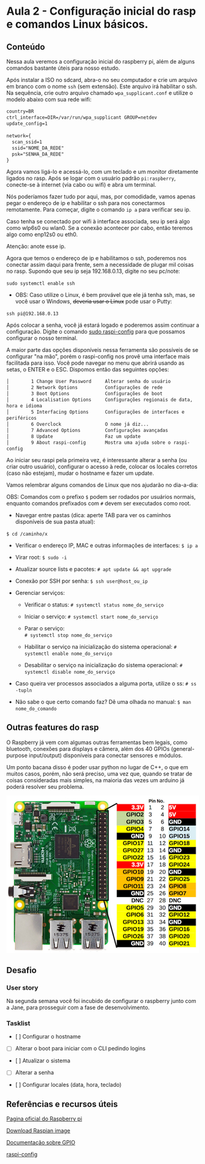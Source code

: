 # Aula 2 - Configuração inicial do rasp e comandos Linux básicos.

## Conteúdo

Nessa aula veremos a configuração inicial do raspberry pi, além de alguns comandos bastante úteis para nosso estudo.

Após instalar a ISO no sdcard, abra-o no seu computador e crie um arquivo em branco com o nome `ssh` (sem extensão). Este arquivo irá habilitar o ssh. Na sequência, crie outro arquivo chamado `wpa_supplicant.conf` e utilize o modelo abaixo com sua rede wifi:

```
country=BR
ctrl_interface=DIR=/var/run/wpa_supplicant GROUP=netdev
update_config=1

network={
  scan_ssid=1
  ssid="NOME_DA_REDE"
  psk="SENHA_DA_REDE"
}
```

Agora vamos ligá-lo e acessá-lo, com um teclado e um monitor diretamente ligados no rasp. Após se logar com o usuário padrão `pi:raspberry`, conecte-se à internet (via cabo ou wifi) e abra um terminal.

Nós poderíamos fazer tudo por aqui, mas, por comodidade, vamos apenas pegar o endereço de ip e habilitar o ssh para nos conectarmos remotamente. Para começar, digite o comando `ip a` para verificar seu ip.

Caso tenha se conectado por wifi à interface associada, seu ip será algo como wlp6s0 ou wlan0. Se a conexão acontecer por cabo, então teremos algo como enp12s0 ou eth0.

Atenção: anote esse ip.

Agora que temos o endereço de ip e habilitamos o ssh, poderemos nos conectar assim daqui para frente, sem a necessidade de plugar mil coisas no rasp. Supondo que seu ip seja 192.168.0.13, digite no seu pc/note:

`sudo systemctl enable ssh`

- OBS: Caso utilize o Linux, é bem provável que ele já tenha ssh, mas, se você usar o Windows, ~~deveria usar o Linux~~ pode usar o Putty:

`ssh pi@192.168.0.13`

Após colocar a senha, você já estará logado e poderemos assim continuar a configuração. Digite o comando [sudo raspi-config](https://www.raspberrypi.org/documentation/configuration/raspi-config.md) para que possamos configurar o nosso terminal.

A maior parte das opções disponíveis nessa ferramenta são possíveis de se configurar "na mão", porém o raspi-config nos provê uma interface mais facilitada para isso. Você pode navegar no menu que abrirá usando as setas, o ENTER e o ESC. Dispomos então das seguintes opções:

```
│        1 Change User Password     Alterar senha do usuário
│        2 Network Options          Configurações de rede
│        3 Boot Options             Configurações de boot
│        4 Localisation Options     Configurações regionais de data, hora e idioma
│        5 Interfacing Options      Configurações de interfaces e periféricos
│        6 Overclock                O nome já diz...
│        7 Advanced Options         Configurações avançadas
│        8 Update                   Faz um update
│        9 About raspi-config       Mostra uma ajuda sobre o raspi-config
```

Ao iniciar seu raspi pela primeira vez, é interessante alterar a senha (ou criar outro usuário), configurar o acesso à rede, colocar os locales corretos (caso não estejam), mudar o hostname e fazer um update.

Vamos relembrar alguns comandos de Linux que nos ajudarão no dia-a-dia:

OBS: Comandos com o prefixo `$` podem ser rodados por usuários normais, enquanto comandos prefixados com `#` devem ser executados como root.

* Navegar entre pastas (dica: aperte TAB para ver os caminhos disponíveis de sua pasta atual):

`$ cd /caminho/x`

* Verificar o endereço IP, MAC e outras informações de interfaces:
  `$ ip a`

* Virar root:
  `$ sudo -i`

* Atualizar source lists e pacotes:
  `# apt update && apt upgrade`

* Conexão por SSH por senha:
  `$ ssh user@host_ou_ip`

* Gerenciar serviços:

  - Verificar o status:
    `# systemctl status nome_do_serviço`

  - Iniciar o serviço:
    `# systemctl start nome_do_serviço`

  - Parar o serviço:    
    `# systemctl stop nome_do_serviço`

  - Habilitar o serviço na inicialização do sistema operacional:
    `# systemctl enable nome_do_serviço`

  - Desabilitar o serviço na inicialização do sistema operacional:
    `# systemctl disable nome_do_serviço`

* Caso queira ver processos associados a alguma porta, utilize o ss:
  `# ss -tupln`

* Não sabe o que certo comando faz? Dê uma olhada no manual:
`$ man nome_do_comando`

## Outras features do rasp

O Raspberry já vem com algumas outras ferramentas bem legais, como bluetooth, conexões para displays e câmera, além dos 40 GPIOs (general-purpose input/output) disponíveis para conectar sensores e módulos.

Um ponto bacana disso é poder usar python no lugar de C++, o que em muitos casos, porém, não será preciso, uma vez que, quando se tratar de coisas consideradas mais simples, na maioria das vezes um arduino já poderá resolver seu problema.

![GPIO](../../img/2sem/02/gpio.jpg)

## Desafio

### User story

Na segunda semana você foi incubido de configurar o raspberry junto com a Jane, para prosseguir com a fase de desenvolvimento.

### Tasklist

* [ ] Configurar o hostname

* [ ] Alterar o boot para iniciar com o CLI pedindo logins

* [ ] Atualizar o sistema

* [ ] Alterar a senha

* [ ] Configurar locales (data, hora, teclado)

## Referências e recursos úteis

[Pagina oficial do Raspberry pi](https://www.raspberrypi.org/)

[Download Raspian image](https://www.raspberrypi.org/downloads/)

[Documentação sobre GPIO](https://www.raspberrypi.org/documentation/usage/gpio/)

[raspi-config](https://www.raspberrypi.org/documentation/configuration/raspi-config.md)

